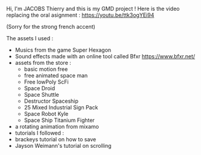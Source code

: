 Hi, I'm JACOBS Thierry and this is my GMD project !
Here is the video replacing the oral asignment :
https://youtu.be/ttk3ogYEi94

(Sorry for the strong french accent)

The assets I used :
- Musics from the game Super Hexagon
- Sound effects made with an online tool called Bfxr https://www.bfxr.net/
- assets from the store :
  - basic motion free
  - free animated space man
  - Free lowPoly ScFi
  - Space Droid
  - Space Shuttle
  - Destructor Spaceship
  - 25 Mixed Industrial Sign Pack 
  - Space Robot Kyle
  - Space Ship Titanium Fighter
- a rotating animation from mixamo
- tutorials I followed :
 - brackeys tutorial on how to save
 - Jayson Weimann's tutorial on scrolling
